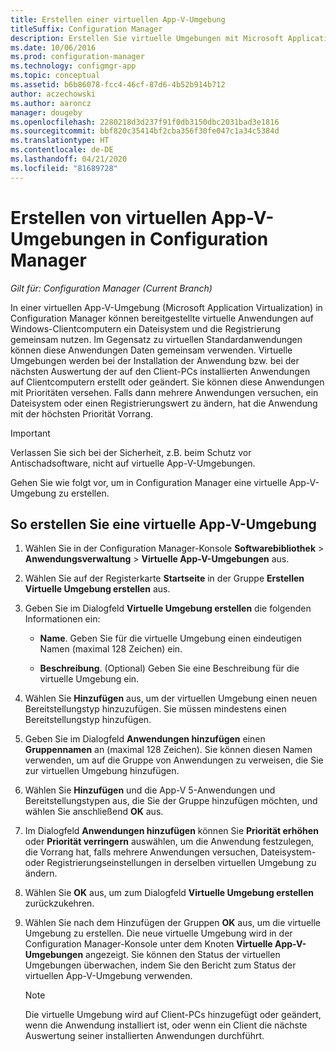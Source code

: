 ```yaml
---
title: Erstellen einer virtuellen App-V-Umgebung
titleSuffix: Configuration Manager
description: Erstellen Sie virtuelle Umgebungen mit Microsoft Application Virtualization, damit Apps Daten untereinander austauschen können.
ms.date: 10/06/2016
ms.prod: configuration-manager
ms.technology: configmgr-app
ms.topic: conceptual
ms.assetid: b6b86078-fcc4-46cf-87d6-4b52b914b712
author: aczechowski
ms.author: aaroncz
manager: dougeby
ms.openlocfilehash: 2280218d3d237f91f0db3150dbc2031bad3e1816
ms.sourcegitcommit: bbf820c35414bf2cba356f30fe047c1a34c5384d
ms.translationtype: HT
ms.contentlocale: de-DE
ms.lasthandoff: 04/21/2020
ms.locfileid: "81689728"
---
```

# <a name="create-app-v-virtual-environments-in-configuration-manager"></a>Erstellen von virtuellen App-V-Umgebungen in Configuration Manager

*Gilt für: Configuration Manager (Current Branch)*

In einer virtuellen App-V-Umgebung (Microsoft Application Virtualization) in Configuration Manager können bereitgestellte virtuelle Anwendungen auf Windows-Clientcomputern ein Dateisystem und die Registrierung gemeinsam nutzen. Im Gegensatz zu virtuellen Standardanwendungen können diese Anwendungen Daten gemeinsam verwenden. Virtuelle Umgebungen werden bei der Installation der Anwendung bzw. bei der nächsten Auswertung der auf den Client-PCs installierten Anwendungen auf Clientcomputern erstellt oder geändert. Sie können diese Anwendungen mit Prioritäten versehen. Falls dann mehrere Anwendungen versuchen, ein Dateisystem oder einen Registrierungswert zu ändern, hat die Anwendung mit der höchsten Priorität Vorrang.  

> [!IMPORTANT]  
>  Verlassen Sie sich bei der Sicherheit, z.B. beim Schutz vor Antischadsoftware, nicht auf virtuelle App-V-Umgebungen.  

 Gehen Sie wie folgt vor, um in Configuration Manager eine virtuelle App-V-Umgebung zu erstellen.  

## <a name="create-an-app-v-virtual-environment"></a>So erstellen Sie eine virtuelle App-V-Umgebung  

1.  Wählen Sie in der Configuration Manager-Konsole **Softwarebibliothek** > **Anwendungsverwaltung** > **Virtuelle App-V-Umgebungen** aus.  

3.  Wählen Sie auf der Registerkarte **Startseite** in der Gruppe **Erstellen** **Virtuelle Umgebung erstellen** aus.  

4.  Geben Sie im Dialogfeld **Virtuelle Umgebung erstellen** die folgenden Informationen ein:  

    -   **Name**.  Geben Sie für die virtuelle Umgebung einen eindeutigen Namen (maximal 128 Zeichen) ein.  

    -   **Beschreibung**. (Optional) Geben Sie eine Beschreibung für die virtuelle Umgebung ein.  

5.  Wählen Sie **Hinzufügen** aus, um der virtuellen Umgebung einen neuen Bereitstellungstyp hinzuzufügen. Sie müssen mindestens einen Bereitstellungstyp hinzufügen.  

6.  Geben Sie im Dialogfeld **Anwendungen hinzufügen** einen **Gruppennamen** an (maximal 128 Zeichen). Sie können diesen Namen verwenden, um auf die Gruppe von Anwendungen zu verweisen, die Sie zur virtuellen Umgebung hinzufügen.  

7.  Wählen Sie **Hinzufügen** und die App-V 5-Anwendungen und Bereitstellungstypen aus, die Sie der Gruppe hinzufügen möchten, und wählen Sie anschließend **OK** aus.  

8.  Im Dialogfeld **Anwendungen hinzufügen** können Sie **Priorität erhöhen** oder **Priorität verringern** auswählen, um die Anwendung festzulegen, die Vorrang hat, falls mehrere Anwendungen versuchen, Dateisystem- oder Registrierungseinstellungen in derselben virtuellen Umgebung zu ändern.  

9. Wählen Sie **OK** aus, um zum Dialogfeld **Virtuelle Umgebung erstellen** zurückzukehren.  

10. Wählen Sie nach dem Hinzufügen der Gruppen **OK** aus, um die virtuelle Umgebung zu erstellen. Die neue virtuelle Umgebung wird in der Configuration Manager-Konsole unter dem Knoten **Virtuelle App-V-Umgebungen** angezeigt. Sie können den Status der virtuellen Umgebungen überwachen, indem Sie den Bericht zum Status der virtuellen App-V-Umgebung verwenden.  

    > [!NOTE]  
    >  Die virtuelle Umgebung wird auf Client-PCs hinzugefügt oder geändert, wenn die Anwendung installiert ist, oder wenn ein Client die nächste Auswertung seiner installierten Anwendungen durchführt.  
